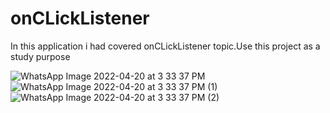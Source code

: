 # onCLickListener

In this application i had covered onCLickListener topic.Use this project as a study purpose 



![WhatsApp Image 2022-04-20 at 3 33 37 PM](https://user-images.githubusercontent.com/101108540/164204797-7d85ef01-131b-4e63-addd-f98ba149355b.jpeg)
![WhatsApp Image 2022-04-20 at 3 33 37 PM (1)](https://user-images.githubusercontent.com/101108540/164204887-fb16c69a-829b-4e8b-806a-8d1c38f8ccc2.jpeg)
![WhatsApp Image 2022-04-20 at 3 33 37 PM (2)](https://user-images.githubusercontent.com/101108540/164204979-b6bfce3a-c9d3-42a8-a3f7-8d6bf2b52b5a.jpeg)
